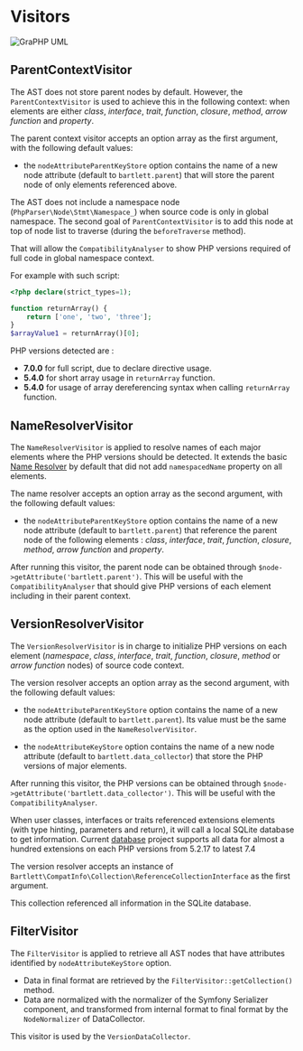 <!-- markdownlint-disable MD013 -->
# Visitors

![GraPHP UML](./php-parser.graphviz.svg)

## ParentContextVisitor

The AST does not store parent nodes by default. However, the `ParentContextVisitor` is used to achieve this
in the following context: when elements are either _class_, _interface_, _trait_,
_function_, _closure_, _method_, _arrow function_ and _property_.

The parent context visitor accepts an option array as the first argument, with the following default values:

- the `nodeAttributeParentKeyStore` option contains the name of a new node attribute (default to `bartlett.parent`)
that will store the parent node of only elements referenced above.

The AST does not include a namespace node (`PhpParser\Node\Stmt\Namespace_`) when source code is only in global namespace.
The second goal of `ParentContextVisitor` is to add this node at top of node list to traverse (during the `beforeTraverse` method).

That will allow the `CompatibilityAnalyser` to show PHP versions required of full code in global namespace context.

For example with such script:
```php
<?php declare(strict_types=1);

function returnArray() {
    return ['one', 'two', 'three'];
}
$arrayValue1 = returnArray()[0];
```

PHP versions detected are :

- **7.0.0** for full script, due to declare directive usage.
- **5.4.0** for short array usage in `returnArray` function.
- **5.4.0** for usage of array dereferencing syntax when calling `returnArray` function.

## NameResolverVisitor

The `NameResolverVisitor` is applied to resolve names of each major elements
where the PHP versions should be detected. It extends the basic [Name Resolver](https://github.com/nikic/PHP-Parser/blob/master/doc/component/Name_resolution.markdown#the-nameresolver-visitor)
by default that did not add `namespacedName` property on all elements.

The name resolver accepts an option array as the second argument, with the following default values:

- the `nodeAttributeParentKeyStore` option contains the name of a new node attribute (default to `bartlett.parent`)
that reference the parent node of the following elements : _class_, _interface_, _trait_,
_function_, _closure_, _method_, _arrow function_ and _property_.

After running this visitor, the parent node can be obtained through `$node->getAttribute('bartlett.parent')`.
This will be useful with the `CompatibilityAnalyser` that should give PHP versions of each element including in their parent context.

## VersionResolverVisitor

The `VersionResolverVisitor` is in charge to initialize PHP versions on each element (_namespace_, _class_, _interface_, _trait_,
_function_, _closure_, _method_ or _arrow function_ nodes) of source code context.

The version resolver accepts an option array as the second argument, with the following default values:

- the `nodeAttributeParentKeyStore` option contains the name of a new node attribute (default to `bartlett.parent`).
Its value must be the same as the option used in the `NameResolverVisitor`.

- the `nodeAttributeKeyStore` option contains the name of a new node attribute (default to `bartlett.data_collector`)
that store the PHP versions of major elements.

After running this visitor, the PHP versions can be obtained through `$node->getAttribute('bartlett.data_collector')`.
This will be useful with the `CompatibilityAnalyser`.

When user classes, interfaces or traits referenced extensions elements (with type hinting, parameters and return),
it will call a local SQLite database to get information. Current [database](https://github.com/llaville/php-compatinfo-db) project
supports all data for almost a hundred extensions on each PHP versions from 5.2.17 to latest 7.4

The version resolver accepts an instance of `Bartlett\CompatInfo\Collection\ReferenceCollectionInterface` as the first argument.

This collection referenced all information in the SQLite database.

## FilterVisitor

The `FilterVisitor` is applied to retrieve all AST nodes that have attributes identified by `nodeAttributeKeyStore` option.

* Data in final format are retrieved by the `FilterVisitor::getCollection()` method.
* Data are normalized with the normalizer of the Symfony Serializer component, and transformed from internal format to final format
by the `NodeNormalizer` of DataCollector.

This visitor is used by the `VersionDataCollector`.
